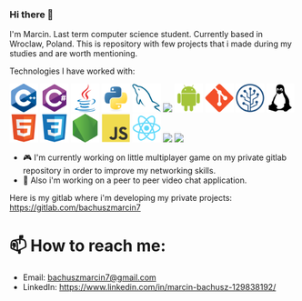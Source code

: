 ### Hi there 👋

I'm Marcin. Last term computer science student. Currently based in Wroclaw, Poland. This is repository with few projects that i made during my studies and are worth mentioning.

Technologies I have worked with:

<code><img height="50" src="https://raw.githubusercontent.com/devicons/devicon/master/icons/cplusplus/cplusplus-original.svg"></code>
<code><img height="50" src="https://raw.githubusercontent.com/devicons/devicon/master/icons/csharp/csharp-original.svg"></code>
<code><img height="50" src="https://raw.githubusercontent.com/devicons/devicon/master/icons/java/java-original.svg"></code>
<code><img height="50" src="https://raw.githubusercontent.com/devicons/devicon/master/icons/python/python-original.svg"></code>
<code><img height="50" src="https://raw.githubusercontent.com/devicons/devicon/master/icons/mysql/mysql-original.svg"></code>
<code><img height="50" src="https://preview.redd.it/estpv0c6iw841.jpg?width=960&crop=smart&auto=webp&s=a5c8747a3eb5a7a805e916d727177caca158c150"></code>
<code><img height="50" src="https://raw.githubusercontent.com/devicons/devicon/master/icons/android/android-original.svg"></code>
<code><img height="50" src="https://raw.githubusercontent.com/devicons/devicon/master/icons/git/git-original.svg"></code>
<code><img height="50" src="https://raw.githubusercontent.com/devicons/devicon/master/icons/sourcetree/sourcetree-original.svg"></code>
<code><img height="50" src="https://raw.githubusercontent.com/devicons/devicon/master/icons/linux/linux-plain.svg"></code>
<code><img height="50" src="https://raw.githubusercontent.com/devicons/devicon/master/icons/html5/html5-original.svg"></code>
<code><img height="50" src="https://raw.githubusercontent.com/devicons/devicon/master/icons/css3/css3-original.svg"></code>
<code><img height="50" src="https://raw.githubusercontent.com/devicons/devicon/master/icons/nodejs/nodejs-original.svg"></code>
<code><img height="50" src="https://raw.githubusercontent.com/devicons/devicon/master/icons/javascript/javascript-original.svg"></code>
<code><img height="50" src="https://raw.githubusercontent.com/devicons/devicon/master/icons/react/react-original.svg"></code>
<code><img height="50" src="https://d1adoz58a2hhe1.cloudfront.net/wp-content/uploads/sites/23/webrtc-logo.png"></code>
<code><img height="50" src="https://cdn.iconscout.com/icon/free/png-256/rabbitmq-282296.png"></code>

- :video_game: I'm currently working on little multiplayer game on my private gitlab repository in order to improve my networking skills.
- :calling: Also i'm working on a peer to peer video chat application.

Here is my gitlab where i'm developing my private projects: https://gitlab.com/bachuszmarcin7

# 📫 How to reach me: 
* Email: bachuszmarcin7@gmail.com
* LinkedIn: https://www.linkedin.com/in/marcin-bachusz-129838192/
